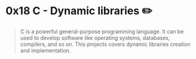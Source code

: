 # 0x18 C - Dynamic libraries :pencil2:

> C is a powerful general-purpose programming language. It can be used to develop software like operating systems, databases, compilers, and so on. This projects covers dynamic libraries creation and implementation.

